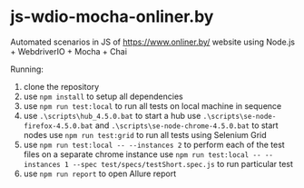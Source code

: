 # js-wdio-mocha-onliner.by

Automated scenarios in JS of https://www.onliner.by/ website using Node.js + WebdriverIO + Mocha + Chai

Running:

1. clone the repository
2. use `npm install` to setup all dependencies
3. use `npm run test:local` to run all tests on local machine in sequence
4. use `.\scripts\hub_4.5.0.bat` to start a hub
   use `.\scripts\se-node-firefox-4.5.0.bat` and `.\scripts\se-node-chrome-4.5.0.bat` to start nodes
   use `npm run test:grid` to run all tests using Selenium Grid
5. use `npm run test:local -- --instances 2` to perform each of the test files on a separate chrome instance
   use `npm run test:local -- --instances 1 --spec test/specs/testShort.spec.js` to run particular test
6. use `npm run report` to open Allure report